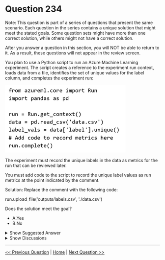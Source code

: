 # Question 234

Note: This question is part of a series of questions that present the same scenario. Each question in the series contains a unique solution that might meet the stated goals. Some question sets might have more than one correct solution, while others might not have a correct solution.

After you answer a question in this section, you will NOT be able to return to it. As a result, these questions will not appear in the review screen.

You plan to use a Python script to run an Azure Machine Learning experiment. The script creates a reference to the experiment run context, loads data from a file, identifies the set of unique values for the label column, and completes the experiment run:

![Question Image](../images/q234_q_0023300001.png)

The experiment must record the unique labels in the data as metrics for the run that can be reviewed later.

You must add code to the script to record the unique label values as run metrics at the point indicated by the comment.

Solution: Replace the comment with the following code:

run.upload_file('outputs/labels.csv', './data.csv')

Does the solution meet the goal?

- A.Yes
- B.No

<details>
  <summary>Show Suggested Answer</summary>

<strong>B</strong><br>

</details>

<details>
  <summary>Show Discussions</summary>

<blockquote><p><strong>ajay0011</strong> <code>(Tue 08 Oct 2024 00:08)</code> - <em>Upvotes: 3</em></p><p>should use run.log_list(&quot;Unique Label Values&quot;, label_vals) because labels can be more than one value.</p></blockquote>
<blockquote><p><strong>JTWang</strong> <code>(Thu 19 Oct 2023 06:33)</code> - <em>Upvotes: 3</em></p><p>label_vals is numpy.ndarray

Scalar
Example: run.log(&quot;accuracy&quot;, 0.95)

List
Example: run.log_list(&quot;accuracies&quot;, [0.6, 0.7, 0.87])

Row
Example: run.log_row(&quot;Y over X&quot;, x=1, y=0.4)

Table
Example: run.log_table(&quot;Y over X&quot;, {&quot;x&quot;:[1, 2, 3], &quot;y&quot;:[0.6, 0.7, 0.89]})

Image
Example: run.log_image(&quot;ROC&quot;, path)</p></blockquote>

<blockquote><p><strong>ranjsi01</strong> <code>(Tue 18 Jul 2023 09:26)</code> - <em>Upvotes: 3</em></p><p>no is correct. should use run.log</p></blockquote>
<blockquote><p><strong>ajay0011</strong> <code>(Tue 08 Oct 2024 00:09)</code> - <em>Upvotes: 1</em></p><p>If you use run.log() to log the unique label values, it will raise an exception because the run.log() method expects a key-value pair, where the key is a string and the value can be a number, string, or boolean. The unique method of a Pandas DataFrame returns an array of unique values, which is not a valid type for logging using the run.log() method.</p></blockquote>

</details>

---

[<< Previous Question](question_233.md) | [Home](../index.md) | [Next Question >>](question_235.md)
